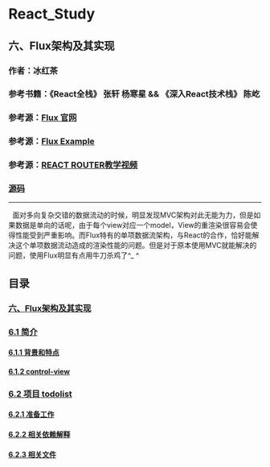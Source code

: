 # React_Study

## 六、Flux架构及其实现

### 作者：冰红茶  
### 参考书籍：《React全栈》 张轩 杨寒星  &&   《深入React技术栈》 陈屹 
### 参考源：[Flux 官网](http://facebook.github.io/flux/docs/in-depth-overview.html#content) 
### 参考源：[Flux Example](https://github.com/facebook/flux/tree/master/examples)
### 参考源：[REACT ROUTER教学视频](https://www.bilibili.com/video/av22934284/?p=21)
### [源码](https://github.com/hblvsjtu/React_Study/tree/master/React/practice/app/todolist)
------    



   面对多向复杂交错的数据流动的时候，明显发现MVC架构对此无能为力，但是如果数据是单向的话呢，由于每个view对应一个model，View的重渲染很容易会使得性能受到严重影响。而Flux特有的单项数据流架构，与React的合作，恰好能解决这个单项数据流动造成的渲染性能的问题。但是对于原本使用MVC就能解决的问题，使用Flux明显有点用牛刀杀鸡了^_ ^
     
  
## 目录

### [六、Flux架构及其实现](https://github.com/hblvsjtu/React_Study/blob/master/六、Flux架构及其实现)
### [6.1 简介](https://github.com/hblvsjtu/React_Study/blob/master/六、Flux架构及其实现#6.1)
#### [6.1.1 背景和特点](https://github.com/hblvsjtu/React_Study/blob/master/六、Flux架构及其实现#6.1.1)
#### [6.1.2 control-view](https://github.com/hblvsjtu/React_Study/blob/master/六、Flux架构及其实现#6.1.2)
### [6.2 项目 todolist](https://github.com/hblvsjtu/React_Study/blob/master/六、Flux架构及其实现#6.2)
#### [6.2.1 准备工作](https://github.com/hblvsjtu/React_Study/blob/master/六、Flux架构及其实现#6.2.1)
#### [6.2.2 相关依赖解释](https://github.com/hblvsjtu/React_Study/blob/master/六、Flux架构及其实现#6.2.2)
#### [6.2.3 相关文件](https://github.com/hblvsjtu/React_Study/blob/master/六、Flux架构及其实现#6.2.3)

